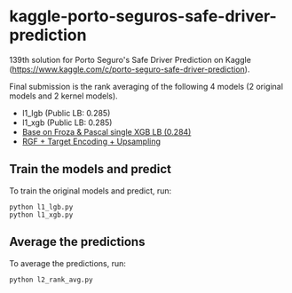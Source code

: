# kaggle-porto-seguros-safe-driver-prediction
139th solution for Porto Seguro's Safe Driver Prediction on Kaggle (https://www.kaggle.com/c/porto-seguro-safe-driver-prediction).

Final submission is the rank averaging of the following 4 models (2 original models and 2 kernel models).

- l1_lgb (Public LB: 0.285)
- l1_xgb (Public LB: 0.285)
- [Base on Froza & Pascal single XGB LB (0.284)](https://www.kaggle.com/kueipo/base-on-froza-pascal-single-xgb-lb-0-284)
- [RGF + Target Encoding + Upsampling](https://www.kaggle.com/tunguz/rgf-target-encoding-0-282-on-lb)

## Train the models and predict 
To train the original models and predict, run:

```
python l1_lgb.py
python l1_xgb.py
```

## Average the predictions
To average the predictions, run:

```
python l2_rank_avg.py
```
